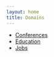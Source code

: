 ```yaml
---
layout: home
title: Domains
---
```


* [Conferences](conferences/)
* [Education](education/)
* [Jobs](jobs/)